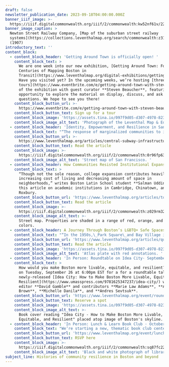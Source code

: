 ```yaml
---
draft: false
newsletter_publication_date: 2023-09-18T04:00:00.000Z
banner_iiif_image: >-
  https://iiif.digitalcommonwealth.org/iiif/2/commonwealth:kw52nf61v/229,2131,5507,2455/2000,/0/default.jpg
banner_image_caption: >
  Newton Street Railway Company, [Map of the suburban street railway
  systems](https://collections.leventhalmap.org/search/commonwealth:z316t860b)
  (1907)
introductory_text: ''
content_block:
  - content_block_header: 'Getting Around Town is officially open! '
    content_block_text: >
      We are one week into our new exhibition, [Getting Around Town: Four
      Centuries of Mapping Boston in
      Transit](https://www.leventhalmap.org/digital-exhibitions/getting-around-town/)!
      Have you visited yet? In the upcoming weeks, we’re hosting [three
      tours](https://www.eventbrite.com/e/getting-around-town-with-steven-beaucher-tickets-717218087607)
      of the exhibition with guest curator **Steven Beaucher**, featuring an
      opportunity to explore the material on display, discuss, and ask
      questions. We hope to see you there!
    content_block_button_url: >-
      https://www.eventbrite.com/e/getting-around-town-with-steven-beaucher-tickets-717218087607
    content_block_button_text: Sign up for a tour
    content_block_image: 'https://assets.tina.io/097f9d05-d307-4978-823b-d332ea55d27e/IMG_5082.png'
    content_block_image_alt_text: 'Photograph of the Leventhal Map & Education Center gallery. '
  - content_block_header: 'Identity, Empowerment, and Resilience in San Francisco’s Chinatown'
    content_block_text: "“The response of marginalized communities to infrastructural challenges is evolving into a form of resistance, a reclamation of identity and a demand for inclusion in public spaces and networks,” writes **[Deland Chan](http://www.delandchan.com/)**, Director of Research at the [Chinatown Community Development Center](https://www.chinatowncdc.org/), in this new digital publication looking at the history of infrastructural advocacy in San Francisco’s Chinatown. This digital work is part of the Leventhal Center’s\_[Small Grants for Early Career Digital Publications](http://leventhalmap.org/research/digital-publication-small-grants/)\_program.\n"
    content_block_button_url: >-
      https://www.leventhalmap.org/articles/central-subway-infrastructural-advocacy 
    content_block_button_text: Read the article
    content_block_image: >-
      https://iiif.digitalcommonwealth.org/iiif/2/commonwealth:0r96fp63x/592,441,1866,1827/,2000/0/default.jpg
    content_block_image_alt_text: 'Street map of San Francisco. '
  - content_block_header: How Communities Resisted Institutional Expansion in Boston
    content_block_text: >
      “Though not the sole reason, college expansion contributes heavily to the
      increasing cost of living and decreasing amount of space in
      neighborhoods,” writes Boston Latin School student **Salman Uddin** in
      this article on academic institutions in Cambridge, Chinatown, and
      Roxbury.
    content_block_button_url: 'https://www.leventhalmap.org/articles/town-and-gown/'
    content_block_button_text: Read the article
    content_block_image: >-
      https://iiif.digitalcommonwealth.org/iiif/2/commonwealth:z029rm326/1109,603,3085,2281/1200,/0/default.jpg
    content_block_image_alt_text: >-
      Street map. Properties are shaded in a range of red, orange, and brown
      colors. 
  - content_block_header: A Journey Through Boston’s LGBTQ+ Safe Spaces
    content_block_text: "“In the 1950s,\_Park Square\_and Bay Village in downtown were essential to the development of queer Boston through its clubs such as\_The Punch Bowl\_at 12 Carver St., Jacques at 79 Broadway St., the\_Napoleon Club\_at 52 Piedmont St., and Mario’s at 69 Church St., which were all within a few blocks of each other,” writes Boston Latin School student **Zoe Colimon** in this article mapping LGBTQ+ spaces of twentieth-century Boston.\n"
    content_block_button_url: 'https://www.leventhalmap.org/articles/queer-boston/'
    content_block_button_text: Read the article
    content_block_image: 'https://assets.tina.io/097f9d05-d307-4978-823b-d332ea55d27e/club1.png'
    content_block_image_alt_text: 'Atlas plate with red annotations. '
  - content_block_header: 'In Person: Roundtable on Idea City· September 26, 6:00 pm ET'
    content_block_text: >
      How would you make Boston more livable, equitable, and resilient? Join us
      on Tuesday, September 26 at 6:00pm EST for a for a roundtable talk on the
      newly-released [Idea City: How to Make Boston More Livable, Equitable, and
      Resilient](https://www.umasspress.com/9781625347237/idea-city/) with
      editor **David Gamble** and contributors **Marie Law Adams**, **Alice
      Brown**, **Michelle Danila**, and **Andres Sevtsuk**.
    content_block_button_url: 'https://www.leventhalmap.org/event/roundtable-idea-city/'
    content_block_button_text: Reserve a spot
    content_block_image: 'https://assets.tina.io/097f9d05-d307-4978-823b-d332ea55d27e/idea-city.png'
    content_block_image_alt_text: >-
      Book cover reading "Idea City - How to Make Boston More Livable,
      Equitable, and Resilient" placed atop image of Boston's skyline. 
  - content_block_header: 'In Person: Lunch & Learn Book Club · October 4, 12:00 pm ET'
    content_block_text: "We’re starting a new, thematic book club centered around geography, history, anthropology, and more. Unlike conventional book clubs where everyone reads the same book, this book club invites folks to select any book that falls within the designated theme for the month. This month, we’re reading books under [Subclass GA](https://www.loc.gov/aba/cataloging/classification/lcco/lcco_g.pdf) covering\_mathematical geography and cartography. Check out our list of recommendations or\_[find a title on your own](https://bpl.bibliocommons.com/v2/search?custom_edit=false\\&query=callnumber%3A\\(%22GA*%22\\)%20%20%20audience%3A%22adult%22%20contentclass%3A%22NONFICTION%22%20formatcode%3A\\(BK%20\\)\\&searchType=bl\\&suppress=true)!\n"
    content_block_button_url: 'https://www.leventhalmap.org/event/lunch-learn-ga/'
    content_block_button_text: RSVP here
    content_block_image: >-
      https://iiif.digitalcommonwealth.org/iiif/2/commonwealth:sq87fc22k/224,165,3479,2782/,2000/0/default.jpg
    content_block_image_alt_text: 'Black and white photograph of library stacks. '
subject_line: Histories of community resilience in Boston and beyond
---
```
























